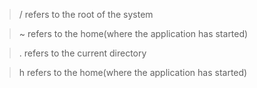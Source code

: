 > / refers to the root of the system

> ~ refers to the home(where the application has started)

> . refers to the current directory

> h  refers to the home(where the application has started)
